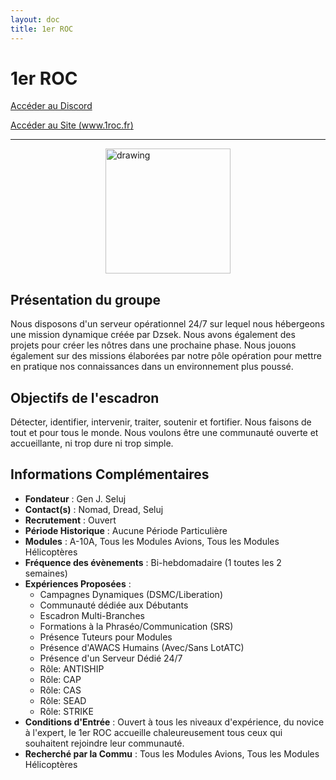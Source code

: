 ```yaml
---
layout: doc
title: 1er ROC
---
```


# 1er ROC

[Accéder au Discord](https://discord.gg/tz8xVd5aFS)

[Accéder au Site (www.1roc.fr)](https://www.1roc.fr)

---

<img src="/commus_img/1roc.png" alt="drawing" width="200" style="display: block; margin-left: auto; margin-right: auto;"/>


## Présentation du groupe

Nous disposons d'un serveur opérationnel 24/7 sur lequel nous hébergeons une mission dynamique créée par Dzsek. Nous avons également des projets pour créer les nôtres dans une prochaine phase. Nous jouons également sur des missions élaborées par notre pôle opération pour mettre en pratique nos connaissances dans un environnement plus poussé.

## Objectifs de l'escadron

Détecter, identifier, intervenir, traiter, soutenir et fortifier. Nous faisons de tout et pour tous le monde. Nous voulons être une communauté ouverte et accueillante, ni trop dure ni trop simple.

## Informations Complémentaires

- **Fondateur** : Gen J. Seluj
- **Contact(s)** : Nomad, Dread, Seluj
- **Recrutement** : Ouvert
- **Période Historique** : Aucune Période Particulière
- **Modules** : A-10A, Tous les Modules Avions, Tous les Modules Hélicoptères
- **Fréquence des évènements** : Bi-hebdomadaire (1 toutes les 2 semaines)
- **Expériences Proposées** :
  - Campagnes Dynamiques (DSMC/Liberation)
  - Communauté dédiée aux Débutants
  - Escadron Multi-Branches
  - Formations à la Phraséo/Communication (SRS)
  - Présence Tuteurs pour Modules
  - Présence d'AWACS Humains (Avec/Sans LotATC)
  - Présence d'un Serveur Dédié 24/7
  - Rôle: ANTISHIP
  - Rôle: CAP
  - Rôle: CAS
  - Rôle: SEAD
  - Rôle: STRIKE
- **Conditions d'Entrée** : Ouvert à tous les niveaux d'expérience, du novice à l'expert, le 1er ROC accueille chaleureusement tous ceux qui souhaitent rejoindre leur communauté.
- **Recherché par la Commu** : Tous les Modules Avions, Tous les Modules Hélicoptères